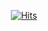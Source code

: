 <div align="center">
  
[![Hits](https://hits.seeyoufarm.com/api/count/incr/badge.svg?url=https%3A%2F%2Fgithub.com%2Frookieno%2Fhit-counter&count_bg=%2364AFE1&title_bg=%23000000&icon=&icon_color=%23E7E7E7&title=rookie&edge_flat=false)](https://hits.seeyoufarm.com)

</div>
